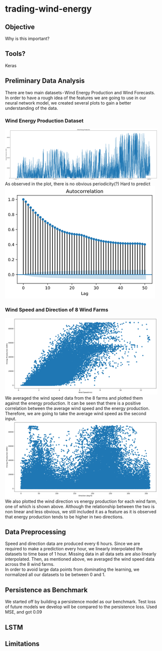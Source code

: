 # trading-wind-energy

## Objective
Why is this important?

## Tools?
Keras

## Preliminary Data Analysis
There are two main datasets - Wind Energy Production and Wind Forecasts. In order to have a rough idea of the features we are going to use in our neural network model, we created several plots to gain a better understanding of the data.

### Wind Energy Production Dataset
![Wind energy production plot](Graphs/wind-energy-production.png)
As observed in the plot, there is no obvious periodicity(?) Hard to predict
![Autocorrelation](Graphs/autocorrelation.png)

### Wind Speed and Direction of 8 Wind Farms
![Wind speed vs energy](Graphs/speed_vs_energy.png)
We averaged the wind speed data from the 8 farms and plotted them against the energy production. It can be seen that there is a positive correlation between the average wind speed and the energy production. Therefore, we are going to take the average wind speed as the second input.
![Wind direction vs energy](Graphs/direction_vs_energy.png)
We also plotted the wind direction vs energy production for each wind farm, one of which is shown above. Although the relationship between the two is non linear and less obvious, we still included it as a feature as it is observed that energy production tends to be higher in two directions.

## Data Preprocessing
Speed and direction data are produced every 6 hours. Since we are required to make a prediction every hour, we linearly interpolated the datasets to time base of 1 hour. Missing data in all data sets are also linearly interpolated. Then, as mentioned above, we averaged the wind speed data across the 8 wind farms.\
In order to avoid large data points from dominating the learning, we normalized all our datasets to be between 0 and 1.

## Persistence as Benchmark
We started off by building a persistence model as our benchmark. Test loss of future models we develop will be compared to the persistence loss.
Used MSE, and got 0.09

## LSTM

## Limitations